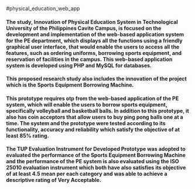 #physical_education_web_app

<h4> The study, Innovation of Physical Education System in Technological University of the Philippines Cavite Campus, is focused on the development and implementation of the web-based application system for the PE department, which displays all the functions using a friendly graphical user interface, that would enable the users to access all the features, such as ordering uniforms, borrowing sports equipment, and reservation of facilities in the campus. This web-based application system is developed using PHP and MySQL for databases. </h4>
<h4>This proposed research study also includes the innovation of the project which is the Sports Equipment Borrowing Machine. </h4>
<h4>This prototype requires otp from the web-based application of the PE system, which will enable the users to borrow sports equipment, specifically volleyball and basketball balls. In addition to this prototype, it also has coin acceptors that allow users to buy ping pong balls one at a time. The system and the prototype were tested according to its functionality, accuracy and reliability which satisfy the objective of at least 85% rating.  </h4>
<h4>The TUP Evaluation Instrument for Developed Prototype was adopted to evaluated the performance of the Sports Equipment Borrowing Machine and the performance of the PE system is also evaluated using the ISO 25010 evaluation instrument which both have also satisfies its objective of at least 4.5 mean per each category and was able to achieve a descriptive rating of Very Acceptable. </h4>

